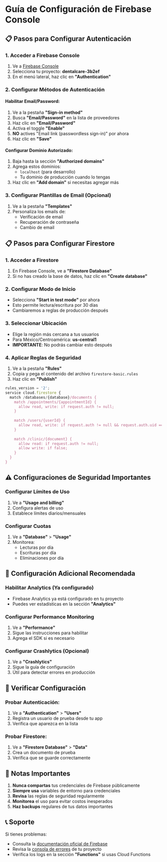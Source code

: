 # Guía de Configuración de Firebase Console

## 📋 Pasos para Configurar Autenticación

### 1. Acceder a Firebase Console
1. Ve a [Firebase Console](https://console.firebase.google.com/)
2. Selecciona tu proyecto: **dentalcare-3b2ef**
3. En el menú lateral, haz clic en **"Authentication"**

### 2. Configurar Métodos de Autenticación

#### Habilitar Email/Password:
1. Ve a la pestaña **"Sign-in method"**
2. Busca **"Email/Password"** en la lista de proveedores
3. Haz clic en **"Email/Password"**
4. Activa el toggle **"Enable"**
5. **NO** actives "Email link (passwordless sign-in)" por ahora
6. Haz clic en **"Save"**

#### Configurar Dominio Autorizado:
1. Baja hasta la sección **"Authorized domains"**
2. Agrega estos dominios:
   - `localhost` (para desarrollo)
   - Tu dominio de producción cuando lo tengas
3. Haz clic en **"Add domain"** si necesitas agregar más

### 3. Configurar Plantillas de Email (Opcional)
1. Ve a la pestaña **"Templates"**
2. Personaliza los emails de:
   - Verificación de email
   - Recuperación de contraseña
   - Cambio de email

## 📋 Pasos para Configurar Firestore

### 1. Acceder a Firestore
1. En Firebase Console, ve a **"Firestore Database"**
2. Si no has creado la base de datos, haz clic en **"Create database"**

### 2. Configurar Modo de Inicio
- Selecciona **"Start in test mode"** por ahora
- Esto permite lectura/escritura por 30 días
- Cambiaremos a reglas de producción después

### 3. Seleccionar Ubicación
- Elige la región más cercana a tus usuarios
- Para México/Centroamérica: **us-central1**
- **IMPORTANTE**: No podrás cambiar esto después

### 4. Aplicar Reglas de Seguridad
1. Ve a la pestaña **"Rules"**
2. Copia y pega el contenido del archivo `firestore-basic.rules`
3. Haz clic en **"Publish"**

```javascript
rules_version = '2';
service cloud.firestore {
  match /databases/{database}/documents {
    match /appointments/{appointmentId} {
      allow read, write: if request.auth != null;
    }
    
    match /users/{userId} {
      allow read, write: if request.auth != null && request.auth.uid == userId;
    }
    
    match /clinic/{document} {
      allow read: if request.auth != null;
      allow write: if false;
    }
  }
}
```

## ⚠️ Configuraciones de Seguridad Importantes

### Configurar Límites de Uso
1. Ve a **"Usage and billing"**
2. Configura alertas de uso
3. Establece límites diarios/mensuales

### Configurar Cuotas
1. Ve a **"Database"** > **"Usage"**
2. Monitorea:
   - Lecturas por día
   - Escrituras por día
   - Eliminaciones por día

## 🔧 Configuración Adicional Recomendada

### Habilitar Analytics (Ya configurado)
- Firebase Analytics ya está configurado en tu proyecto
- Puedes ver estadísticas en la sección **"Analytics"**

### Configurar Performance Monitoring
1. Ve a **"Performance"**
2. Sigue las instrucciones para habilitar
3. Agrega el SDK si es necesario

### Configurar Crashlytics (Opcional)
1. Ve a **"Crashlytics"**
2. Sigue la guía de configuración
3. Útil para detectar errores en producción

## 📱 Verificar Configuración

### Probar Autenticación:
1. Ve a **"Authentication"** > **"Users"**
2. Registra un usuario de prueba desde tu app
3. Verifica que aparezca en la lista

### Probar Firestore:
1. Ve a **"Firestore Database"** > **"Data"**
2. Crea un documento de prueba
3. Verifica que se guarde correctamente

## 🚨 Notas Importantes

1. **Nunca compartas** tus credenciales de Firebase públicamente
2. **Siempre usa** variables de entorno para credenciales
3. **Revisa** las reglas de seguridad regularmente
4. **Monitorea** el uso para evitar costos inesperados
5. **Haz backups** regulares de tus datos importantes

## 📞 Soporte

Si tienes problemas:
- Consulta la [documentación oficial de Firebase](https://firebase.google.com/docs)
- Revisa la [consola de errores](https://console.firebase.google.com/) de tu proyecto
- Verifica los logs en la sección **"Functions"** si usas Cloud Functions